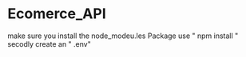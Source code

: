 # Ecomerce_API
make sure you install the node_modeu.les Package 
use " npm install "
secodly create an " .env"
